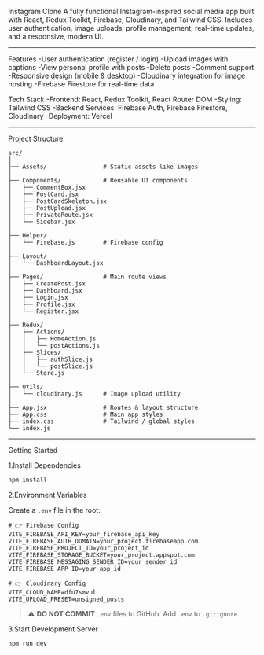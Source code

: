 Instagram Clone
A fully functional Instagram-inspired social media app built with React, Redux Toolkit, Firebase, Cloudinary, and Tailwind CSS.
Includes user authentication, image uploads, profile management, real-time updates, and a responsive, modern UI.

---

Features
-User authentication (register / login)
-Upload images with captions
-View personal profile with posts
-Delete posts
-Comment support
-Responsive design (mobile & desktop)
-Cloudinary integration for image hosting
-Firebase Firestore for real-time data

Tech Stack
-Frontend: React, Redux Toolkit, React Router DOM
-Styling: Tailwind CSS
-Backend Services: Firebase Auth, Firebase Firestore, Cloudinary
-Deployment: Vercel

---

Project Structure

```
src/
│
├── Assets/                # Static assets like images
│
├── Components/            # Reusable UI components
│   ├── CommentBox.jsx
│   ├── PostCard.jsx
│   ├── PostCardSkeleton.jsx
│   ├── PostUpload.jsx
│   ├── PrivateRoute.jsx
│   └── Sidebar.jsx
│
├── Helper/
│   └── Firebase.js        # Firebase config
│
├── Layout/
│   └── DashboardLayout.jsx
│
├── Pages/                 # Main route views
│   ├── CreatePost.jsx
│   ├── Dashboard.jsx
│   ├── Login.jsx
│   ├── Profile.jsx
│   └── Register.jsx
│
├── Redux/
│   ├── Actions/
│   │   ├── HomeAction.js
│   │   └── postActions.js
│   ├── Slices/
│   │   ├── authSlice.js
│   │   └── postSlice.js
│   └── Store.js
│
├── Utils/
│   └── cloudinary.js      # Image upload utility
│
├── App.jsx                # Routes & layout structure
├── App.css                # Main app styles
├── index.css              # Tailwind / global styles
└── index.js
```

---
Getting Started

1.Install Dependencies

```bash
npm install
```

2.Environment Variables

Create a `.env` file in the root:

```env
# 👉 Firebase Config
VITE_FIREBASE_API_KEY=your_firebase_api_key
VITE_FIREBASE_AUTH_DOMAIN=your_project.firebaseapp.com
VITE_FIREBASE_PROJECT_ID=your_project_id
VITE_FIREBASE_STORAGE_BUCKET=your_project.appspot.com
VITE_FIREBASE_MESSAGING_SENDER_ID=your_sender_id
VITE_FIREBASE_APP_ID=your_app_id

# 👉 Cloudinary Config
VITE_CLOUD_NAME=dfu7smvul
VITE_UPLOAD_PRESET=unsigned_posts
```

> ⚠️ **DO NOT COMMIT** `.env` files to GitHub. Add `.env` to `.gitignore`.

3.Start Development Server

```bash
npm run dev
```
